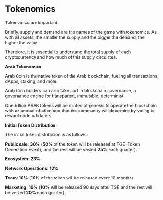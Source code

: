 # Tokenomics

Tokenomics are important&#x20;

Briefly, supply and demand are the names of the game with tokenomics. As with all assets, the smaller the supply and the bigger the demand, the higher the value.

Therefore, it is essential to understand the total supply of each cryptocurrency and how much of this supply circulates.

**Arab Tokenomics**

Arab Coin is the native token of the Arab blockchain, fueling all transactions, dApps, staking, and more.

Arab Coin holders can also take part in blockchain governance, a governance engine for transparent, immutable, determinist

One billion ARAB tokens will be minted at genesis to operate the blockchain with an annual inflation rate that the community will determine by voting to reward node validators.

&#x20;

**Initial Token Distribution**

The initial token distribution is as follows:

**Public sale**: **30%** (**50%** of the token will be released at TGE (Token Generation Event), and the rest will be vested **25%** each quarter).

**Ecosystem**: **23%**

**Network Operations**: **12%**

**Team**: **16%** (**10%** of the token will be released every 12 months)

**Marketing**: **19%** (**10%** will be released 90 days after TGE and the rest will be vested **20%** each quarter).
